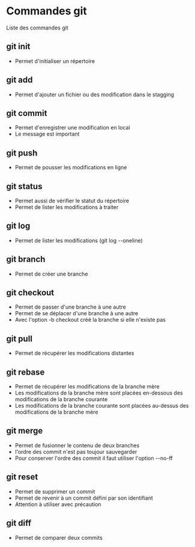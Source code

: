 # Commandes git
Liste des commandes git

## git init
- Permet d'initialiser un répertoire 

## git add
- Permet d'ajouter un fichier ou des modification dans le stagging

## git commit
- Permet d'enregistrer une modification en local
- Le message est important

## git push
- Permet de pousser les modifications en ligne

## git status
- Permet aussi de vérifier le statut du répertoire
- Permet de lister les modifications à traiter

## git log
- Permet de lister les modifications (git log --oneline)

## git branch 
- Permet de créer une branche

## git checkout
- Permet de passer d'une branche à une autre
- Permet de se déplacer d'une branche à une autre
- Avec l'option -b checkout créé la branche si elle n'existe pas

## git pull
- Permet de récupérer les modifications distantes

## git rebase
- Permet de récupérer les modifications de la branche mère
- Les modifications de la branche mère sont placées en-dessous des modifications de la branche courante
- Les modifications de la branche courante sont placées au-dessus des modifications de la branche mère

## git merge
- Permet de fusionner le contenu de deux branches
- l'ordre des commit n'est pas toujour sauvegarder
- Pour conserver l'ordre des commit il faut utiliser l'option --no-ff

## git reset
- Permet de supprimer un commit
- Permet de revenir à un commit défini par son identifiant
- Attention à utiliser avec précaution

## git diff 
- Permet de comparer deux commits
